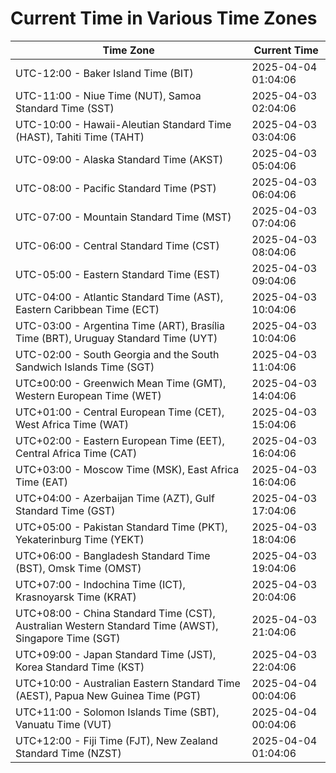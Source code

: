 # Current Time in Various Time Zones

| Time Zone | Current Time |
|-----------|--------------|
| UTC-12:00 - Baker Island Time (BIT) | 2025-04-04 01:04:06 |
| UTC-11:00 - Niue Time (NUT), Samoa Standard Time (SST) | 2025-04-03 02:04:06 |
| UTC-10:00 - Hawaii-Aleutian Standard Time (HAST), Tahiti Time (TAHT) | 2025-04-03 03:04:06 |
| UTC-09:00 - Alaska Standard Time (AKST) | 2025-04-03 05:04:06 |
| UTC-08:00 - Pacific Standard Time (PST) | 2025-04-03 06:04:06 |
| UTC-07:00 - Mountain Standard Time (MST) | 2025-04-03 07:04:06 |
| UTC-06:00 - Central Standard Time (CST) | 2025-04-03 08:04:06 |
| UTC-05:00 - Eastern Standard Time (EST) | 2025-04-03 09:04:06 |
| UTC-04:00 - Atlantic Standard Time (AST), Eastern Caribbean Time (ECT) | 2025-04-03 10:04:06 |
| UTC-03:00 - Argentina Time (ART), Brasília Time (BRT), Uruguay Standard Time (UYT) | 2025-04-03 10:04:06 |
| UTC-02:00 - South Georgia and the South Sandwich Islands Time (SGT) | 2025-04-03 11:04:06 |
| UTC±00:00 - Greenwich Mean Time (GMT), Western European Time (WET) | 2025-04-03 14:04:06 |
| UTC+01:00 - Central European Time (CET), West Africa Time (WAT) | 2025-04-03 15:04:06 |
| UTC+02:00 - Eastern European Time (EET), Central Africa Time (CAT) | 2025-04-03 16:04:06 |
| UTC+03:00 - Moscow Time (MSK), East Africa Time (EAT) | 2025-04-03 16:04:06 |
| UTC+04:00 - Azerbaijan Time (AZT), Gulf Standard Time (GST) | 2025-04-03 17:04:06 |
| UTC+05:00 - Pakistan Standard Time (PKT), Yekaterinburg Time (YEKT) | 2025-04-03 18:04:06 |
| UTC+06:00 - Bangladesh Standard Time (BST), Omsk Time (OMST) | 2025-04-03 19:04:06 |
| UTC+07:00 - Indochina Time (ICT), Krasnoyarsk Time (KRAT) | 2025-04-03 20:04:06 |
| UTC+08:00 - China Standard Time (CST), Australian Western Standard Time (AWST), Singapore Time (SGT) | 2025-04-03 21:04:06 |
| UTC+09:00 - Japan Standard Time (JST), Korea Standard Time (KST) | 2025-04-03 22:04:06 |
| UTC+10:00 - Australian Eastern Standard Time (AEST), Papua New Guinea Time (PGT) | 2025-04-04 00:04:06 |
| UTC+11:00 - Solomon Islands Time (SBT), Vanuatu Time (VUT) | 2025-04-04 00:04:06 |
| UTC+12:00 - Fiji Time (FJT), New Zealand Standard Time (NZST) | 2025-04-04 01:04:06 |
